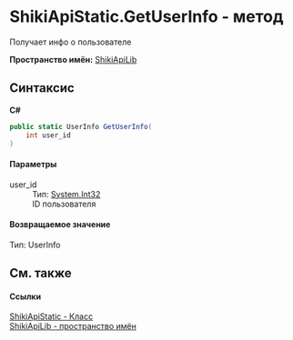 # ShikiApiStatic.GetUserInfo - метод


Получает инфо о пользователе

**Пространство имён:**&nbsp;<a target="_blank" href="N_ShikiApiLib.md">ShikiApiLib</a>

## Синтаксис

**C#**<br />
``` C#
public static UserInfo GetUserInfo(
	int user_id
)
```


#### Параметры
<dl>
	<dt>user_id</dt>
	<dd>Тип:&nbsp;<a target="_blank" href="http://msdn2.microsoft.com/ru-ru/library/td2s409d" target="_top">System.Int32</a>
		<br />ID пользователя
	</dd>
</dl>

#### Возвращаемое значение
Тип:&nbsp;UserInfo

## См. также


#### Ссылки
<a target="_blank" href="T_ShikiApiLib_ShikiApiStatic.md">ShikiApiStatic - Класс</a>
<br />
<a target="_blank" href="N_ShikiApiLib.md">ShikiApiLib - пространство имён</a>
<br />